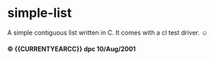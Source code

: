 # simple-list

A simple contiguous list written in C. It comes with a cl test driver.  &#9786;

#### &copy; {{CURRENTYEARCC}} dpc 10/Aug/2001

 <script type="text/javascript">
   var date=new Date(),
        year = date.getFullYear(),
       text = "Copyright " + year + " - YOUR COMPANY NAME",
       html = '<div class="text-align-center">' + text + '</div>';
   
   document.write(html);
 </script>
